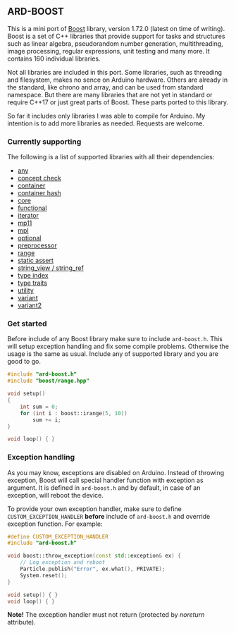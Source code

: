## ARD-BOOST

This is a mini port of [Boost](https://www.boost.org) library, version 1.72.0 (latest on time of writing). Boost is a set of C++ libraries that provide support for tasks and structures such as linear algebra, pseudorandom number generation, multithreading, image processing, regular expressions, unit testing and many more. It contains 160 individual libraries.

Not all libraries are included in this port. Some libraries, such as threading and filesystem, makes no sence on Arduino hardware. Others are already in the standard, like chrono and array, and can be used from standard namespace. But there are many libraries that are not yet in standard or require C++17 or just great parts of Boost. These parts ported to this library.

So far it includes only libraries I was able to compile for Arduino. My intention is to add more libraries as needed. Requests are welcome.

### Currently supporting

The following is a list of supported libraries with all their dependencies:

* [any](https://www.boost.org/doc/libs/1_72_0/libs/any/)
* [concept check](https://www.boost.org/doc/libs/1_72_0/libs/concept_check/)
* [container](https://www.boost.org/doc/libs/1_72_0/libs/container/)
* [container hash](https://www.boost.org/doc/libs/1_72_0/libs/container_hash/)
* [core](https://www.boost.org/doc/libs/1_72_0/libs/core/)
* [functional](https://www.boost.org/doc/libs/1_72_0/libs/functional/)
* [iterator](https://www.boost.org/doc/libs/1_72_0/libs/iterator/)
* [mp11](https://www.boost.org/doc/libs/1_72_0/libs/mp11/)
* [mpl](https://www.boost.org/doc/libs/1_72_0/libs/mpl/)
* [optional](https://www.boost.org/doc/libs/1_72_0/libs/optional/)
* [preprocessor](https://www.boost.org/doc/libs/1_72_0/libs/preprocessor/)
* [range](https://www.boost.org/doc/libs/1_72_0/libs/range/)
* [static assert](https://www.boost.org/doc/libs/1_72_0/libs/static_assert/)
* [string_view / string_ref](https://www.boost.org/doc/libs/1_72_0/libs/utility/doc/html/string_ref.html)
* [type index](https://www.boost.org/doc/libs/1_72_0/libs/type_index/)
* [type traits](https://www.boost.org/doc/libs/1_72_0/libs/type_traits/)
* [utility](https://www.boost.org/doc/libs/1_72_0/libs/utility/utility.htm)
* [variant](https://www.boost.org/doc/libs/1_72_0/libs/variant/)
* [variant2](https://www.boost.org/doc/libs/1_72_0/libs/variant2/)

### Get started

Before include of any Boost library make sure to include `ard-boost.h`. This will setup exception handling and fix some compile problems. Otherwise the usage is the same as usual. Include any of supported library and you are good to go.

```cpp
#include "ard-boost.h"
#include "boost/range.hpp"

void setup()
{
    int sum = 0;
    for (int i : boost::irange(5, 10))
        sum += i;
}

void loop() { }
```

### Exception handling

As you may know, exceptions are disabled on Arduino. Instead of throwing exception, Boost will call special handler function with exception as argument. It is defined in `ard-boost.h` and by default, in case of an exception, will reboot the device.

To provide your own exception handler, make sure to define `CUSTOM_EXCEPTION_HANDLER` **before** include of `ard-boost.h` and override exception function. For example:

```cpp
#define CUSTOM_EXCEPTION_HANDLER
#include "ard-boost.h"

void boost::throw_exception(const std::exception& ex) {
    // Log exception and reboot
    Particle.publish("Error", ex.what(), PRIVATE);
    System.reset();
}

void setup() { }
void loop() { }
```

**Note!** The exception handler must not return (protected by *noreturn* attribute).
